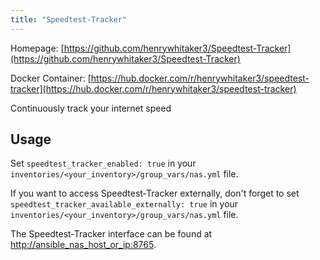 ```yaml
---
title: "Speedtest-Tracker"
---
```


Homepage: [https://github.com/henrywhitaker3/Speedtest-Tracker](https://github.com/henrywhitaker3/Speedtest-Tracker)

Docker Container: [https://hub.docker.com/r/henrywhitaker3/speedtest-tracker](https://hub.docker.com/r/henrywhitaker3/speedtest-tracker)

Continuously track your internet speed

## Usage

Set `speedtest_tracker_enabled: true` in your `inventories/<your_inventory>/group_vars/nas.yml` file.

If you want to access Speedtest-Tracker externally, don't forget to set `speedtest_tracker_available_externally: true` in your `inventories/<your_inventory>/group_vars/nas.yml` file.

The Speedtest-Tracker interface can be found at [http://ansible_nas_host_or_ip:8765](http://ansible_nas_host_or_ip:8765).
